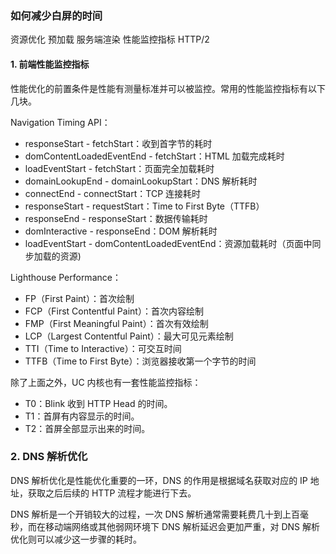### 如何减少白屏的时间
资源优化 预加载 服务端渲染 性能监控指标 HTTP/2

#### 1. 前端性能监控指标
性能优化的前置条件是性能有测量标准并可以被监控。常用的性能监控指标有以下几块。

Navigation Timing API：

* responseStart - fetchStart：收到首字节的耗时
* domContentLoadedEventEnd - fetchStart：HTML 加载完成耗时
* loadEventStart - fetchStart：页面完全加载耗时
* domainLookupEnd - domainLookupStart：DNS 解析耗时
* connectEnd - connectStart：TCP 连接耗时
* responseStart - requestStart：Time to First Byte（TTFB）
* responseEnd - responseStart：数据传输耗时
* domInteractive - responseEnd：DOM 解析耗时
* loadEventStart - domContentLoadedEventEnd：资源加载耗时（页面中同步加载的资源)


Lighthouse Performance：

* FP（First Paint）：首次绘制
* FCP（First Contentful Paint）：首次内容绘制
* FMP（First Meaningful Paint）：首次有效绘制
* LCP（Largest Contentful Paint）：最大可见元素绘制
* TTI（Time to Interactive）：可交互时间
* TTFB（Time to First Byte）：浏览器接收第一个字节的时间

除了上面之外，UC 内核也有一套性能监控指标：

* T0：Blink 收到 HTTP Head 的时间。
* T1：首屏有内容显示的时间。
* T2：首屏全部显示出来的时间。

### 2. DNS 解析优化
DNS 解析优化是性能优化重要的一环，DNS 的作用是根据域名获取对应的 IP 地址，获取之后后续的 HTTP 流程才能进行下去。

DNS 解析是一个开销较大的过程，一次 DNS 解析通常需要耗费几十到上百毫秒，而在移动端网络或其他弱网环境下 DNS 解析延迟会更加严重，对 DNS 解析优化则可以减少这一步骤的耗时。

